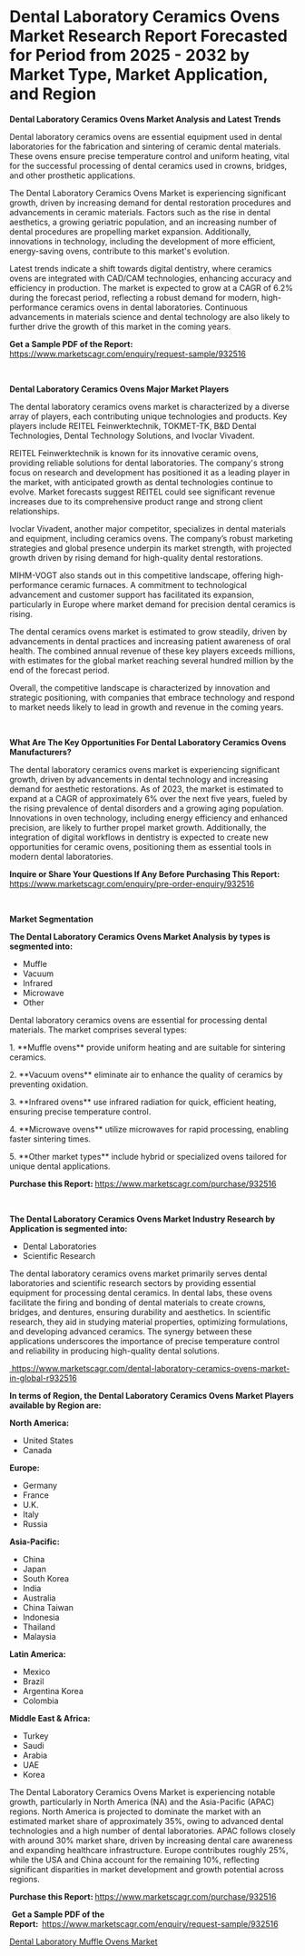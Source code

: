 <p><h1>Dental Laboratory Ceramics Ovens Market Research Report Forecasted for Period from 2025 -  2032 by Market Type, Market Application, and Region</h1></p><p><strong>Dental Laboratory Ceramics Ovens Market Analysis and Latest Trends</strong></p>
<p><p>Dental laboratory ceramics ovens are essential equipment used in dental laboratories for the fabrication and sintering of ceramic dental materials. These ovens ensure precise temperature control and uniform heating, vital for the successful processing of dental ceramics used in crowns, bridges, and other prosthetic applications. </p><p>The Dental Laboratory Ceramics Ovens Market is experiencing significant growth, driven by increasing demand for dental restoration procedures and advancements in ceramic materials. Factors such as the rise in dental aesthetics, a growing geriatric population, and an increasing number of dental procedures are propelling market expansion. Additionally, innovations in technology, including the development of more efficient, energy-saving ovens, contribute to this market's evolution.</p><p>Latest trends indicate a shift towards digital dentistry, where ceramics ovens are integrated with CAD/CAM technologies, enhancing accuracy and efficiency in production. The market is expected to grow at a CAGR of 6.2% during the forecast period, reflecting a robust demand for modern, high-performance ceramics ovens in dental laboratories. Continuous advancements in materials science and dental technology are also likely to further drive the growth of this market in the coming years.</p></p>
<p><strong>Get a Sample PDF of the Report:&nbsp;</strong> <a href="https://www.marketscagr.com/enquiry/request-sample/932516?utm_campaign=1126&utm_medium=2&utm_source=Github&utm_content=ia&utm_term=21032025&utm_id=dental-laboratory-ceramics-ovens">https://www.marketscagr.com/enquiry/request-sample/932516</a></p>
<p>&nbsp;</p>
<p><strong>Dental Laboratory Ceramics Ovens Major Market Players</strong></p>
<p><p>The dental laboratory ceramics ovens market is characterized by a diverse array of players, each contributing unique technologies and products. Key players include REITEL Feinwerktechnik, TOKMET-TK, B&D Dental Technologies, Dental Technology Solutions, and Ivoclar Vivadent.</p><p>REITEL Feinwerktechnik is known for its innovative ceramic ovens, providing reliable solutions for dental laboratories. The company's strong focus on research and development has positioned it as a leading player in the market, with anticipated growth as dental technologies continue to evolve. Market forecasts suggest REITEL could see significant revenue increases due to its comprehensive product range and strong client relationships.</p><p>Ivoclar Vivadent, another major competitor, specializes in dental materials and equipment, including ceramics ovens. The company’s robust marketing strategies and global presence underpin its market strength, with projected growth driven by rising demand for high-quality dental restorations.</p><p>MIHM-VOGT also stands out in this competitive landscape, offering high-performance ceramic furnaces. A commitment to technological advancement and customer support has facilitated its expansion, particularly in Europe where market demand for precision dental ceramics is rising.</p><p>The dental ceramics ovens market is estimated to grow steadily, driven by advancements in dental practices and increasing patient awareness of oral health. The combined annual revenue of these key players exceeds millions, with estimates for the global market reaching several hundred million by the end of the forecast period.</p><p>Overall, the competitive landscape is characterized by innovation and strategic positioning, with companies that embrace technology and respond to market needs likely to lead in growth and revenue in the coming years.</p></p>
<p>&nbsp;</p>
<p><strong>What Are The Key Opportunities For Dental Laboratory Ceramics Ovens Manufacturers?</strong></p>
<p><p>The dental laboratory ceramics ovens market is experiencing significant growth, driven by advancements in dental technology and increasing demand for aesthetic restorations. As of 2023, the market is estimated to expand at a CAGR of approximately 6% over the next five years, fueled by the rising prevalence of dental disorders and a growing aging population. Innovations in oven technology, including energy efficiency and enhanced precision, are likely to further propel market growth. Additionally, the integration of digital workflows in dentistry is expected to create new opportunities for ceramic ovens, positioning them as essential tools in modern dental laboratories.</p></p>
<p><strong>Inquire or Share Your Questions If Any Before Purchasing This Report:</strong> <a href="https://www.marketscagr.com/enquiry/pre-order-enquiry/932516?utm_campaign=1126&utm_medium=2&utm_source=Github&utm_content=ia&utm_term=21032025&utm_id=dental-laboratory-ceramics-ovens">https://www.marketscagr.com/enquiry/pre-order-enquiry/932516</a></p>
<p>&nbsp;</p>
<p><strong>Market Segmentation</strong></p>
<p><strong>The Dental Laboratory Ceramics Ovens Market Analysis by types is segmented into:</strong></p>
<p><ul><li>Muffle</li><li>Vacuum</li><li>Infrared</li><li>Microwave</li><li>Other</li></ul></p>
<p><p>Dental laboratory ceramics ovens are essential for processing dental materials. The market comprises several types: </p><p>1. **Muffle ovens** provide uniform heating and are suitable for sintering ceramics.</p><p>2. **Vacuum ovens** eliminate air to enhance the quality of ceramics by preventing oxidation.</p><p>3. **Infrared ovens** use infrared radiation for quick, efficient heating, ensuring precise temperature control.</p><p>4. **Microwave ovens** utilize microwaves for rapid processing, enabling faster sintering times.</p><p>5. **Other market types** include hybrid or specialized ovens tailored for unique dental applications.</p></p>
<p><strong>Purchase this Report:&nbsp;</strong><a href="https://www.marketscagr.com/purchase/932516?utm_campaign=1126&utm_medium=2&utm_source=Github&utm_content=ia&utm_term=21032025&utm_id=dental-laboratory-ceramics-ovens">https://www.marketscagr.com/purchase/932516</a></p>
<p>&nbsp;</p>
<p><strong>The Dental Laboratory Ceramics Ovens Market Industry Research by Application is segmented into:</strong></p>
<p><ul><li>Dental Laboratories</li><li>Scientific Research</li></ul></p>
<p><p>The dental laboratory ceramics ovens market primarily serves dental laboratories and scientific research sectors by providing essential equipment for processing dental ceramics. In dental labs, these ovens facilitate the firing and bonding of dental materials to create crowns, bridges, and dentures, ensuring durability and aesthetics. In scientific research, they aid in studying material properties, optimizing formulations, and developing advanced ceramics. The synergy between these applications underscores the importance of precise temperature control and reliability in producing high-quality dental solutions.</p></p>
<p><a href="https://www.marketscagr.com/dental-laboratory-ceramics-ovens-market-in-global-r932516?utm_campaign=1126&utm_medium=2&utm_source=Github&utm_content=ia&utm_term=21032025&utm_id=dental-laboratory-ceramics-ovens">&nbsp;https://www.marketscagr.com/dental-laboratory-ceramics-ovens-market-in-global-r932516</a></p>
<p><strong>In terms of Region, the Dental Laboratory Ceramics Ovens Market Players available by Region are:</strong></p>
<p>
    <p> <strong> North America: </strong>
        <ul>
            <li>United States</li>
            <li>Canada</li>
        </ul>
        </p> 
    <p> <strong> Europe: </strong>
        <ul>
            <li>Germany</li>
            <li>France</li>
            <li>U.K.</li>
            <li>Italy</li>
            <li>Russia</li>
        </ul>
        </p> 
    <p> <strong> Asia-Pacific: </strong>
        <ul>
            <li>China</li>
            <li>Japan</li>
            <li>South Korea</li>
            <li>India</li>
            <li>Australia</li>
            <li>China Taiwan</li>
            <li>Indonesia</li>
            <li>Thailand</li>
            <li>Malaysia</li>
        </ul>
        </p> 
    <p> <strong> Latin America: </strong>
        <ul>
            <li>Mexico</li>
            <li>Brazil</li>
            <li>Argentina Korea</li>
            <li>Colombia</li>
        </ul>
        </p> 
    <p> <strong> Middle East & Africa: </strong>
        <ul>
            <li>Turkey</li>
            <li>Saudi</li>
            <li>Arabia</li>
            <li>UAE</li>
            <li>Korea</li>
        </ul>
    </p>
    </p>
<p><p>The Dental Laboratory Ceramics Ovens Market is experiencing notable growth, particularly in North America (NA) and the Asia-Pacific (APAC) regions. North America is projected to dominate the market with an estimated market share of approximately 35%, owing to advanced dental technologies and a high number of dental laboratories. APAC follows closely with around 30% market share, driven by increasing dental care awareness and expanding healthcare infrastructure. Europe contributes roughly 25%, while the USA and China account for the remaining 10%, reflecting significant disparities in market development and growth potential across regions.</p></p>
<p><strong>Purchase this Report: </strong><a href="https://www.marketscagr.com/purchase/932516?utm_campaign=1126&utm_medium=2&utm_source=Github&utm_content=ia&utm_term=21032025&utm_id=dental-laboratory-ceramics-ovens">https://www.marketscagr.com/purchase/932516</a></p>
<p>&nbsp;<strong>Get a Sample PDF of the Report:&nbsp;&nbsp;</strong><a href="https://www.marketscagr.com/enquiry/request-sample/932516?utm_campaign=1126&utm_medium=2&utm_source=Github&utm_content=ia&utm_term=21032025&utm_id=dental-laboratory-ceramics-ovens">https://www.marketscagr.com/enquiry/request-sample/932516</a></p>
<p><strong></strong></p>
<p><p><a href="https://github.com/julyju69/Market-Research-Report-List-6/blob/main/dental-laboratory-muffle-ovens-market.md?utm_campaign=1126&utm_medium=2&utm_source=Github&utm_content=ia&utm_term=21032025&utm_id=dental-laboratory-ceramics-ovens">Dental Laboratory Muffle Ovens Market</a></p></p>